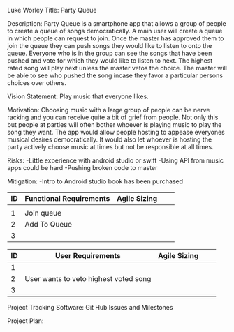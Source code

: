 Luke Worley
Title: Party Queue

Description: Party Queue is a smartphone app that allows a group of people to create a queue of songs democratically. A main user will create a queue in which people can request to join. Once the master has approved them to join the queue they can push songs they would like to listen to onto the queue. Everyone who is in the group can see the songs that have been pushed and vote for which they would like to listen to next. The highest rated song will play next unless the master vetos the choice. The master will be able to see who pushed the song incase they favor a particular persons choices over others.    

Vision Statement: Play music that everyone likes.

Motivation: Choosing music with a large group of people can be nerve racking and you can receive quite a bit of grief from people. Not only this but people at parties will often bother whoever is playing music to play the song they want.  The app would allow people hosting to appease everyones musical desires democratically. It would also let whoever is hosting the party actively choose music at times but not be responsible at all times. 

Risks:
-Little experience with android studio or swift
-Using API from music apps could be hard
-Pushing broken code to master

Mitigation:
-Intro to Android studio book has been purchased

|  ID| Functional Requirements  | Agile Sizing  |   |   |
|---|---|---|---| --- |
|   |   |   |   |   |
| 1 | Join queue   |   |   |   |
| 2  | Add To Queue   |   |   |   |
| 3   |         |     |  |  |


| ID  |User Requirements |  Agile Sizing |   |   |
|---|---|---|---|--- |
|1   |   |   |   |   |
| 2 | User wants to veto highest voted song  |   |   |   |
|  3 |   |   |   |   |


Project Tracking Software: 
Git Hub Issues and Milestones

Project Plan:

